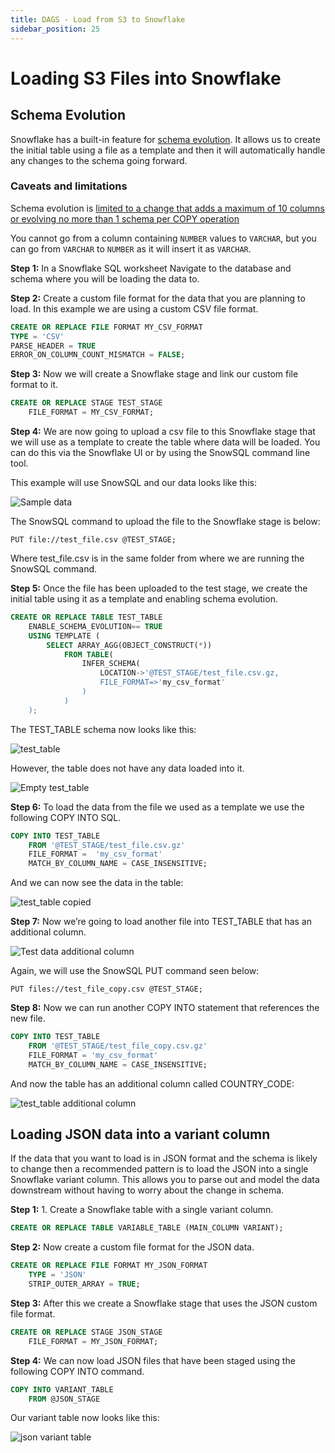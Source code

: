 ```yaml
---
title: DAGS - Load from S3 to Snowflake
sidebar_position: 25
---
```

# Loading S3 Files into Snowflake 

## Schema Evolution 

Snowflake has a built-in feature for [schema evolution](https://docs.snowflake.com/en/user-guide/data-load-schema-evolution). It allows us to create the initial table using a file as a template and then it will automatically handle any changes to the schema going forward. 

### Caveats and limitations

Schema evolution is [limited to a change that adds a maximum of 10 columns or evolving no more than 1 schema per COPY operation](https://docs.snowflake.com/en/user-guide/data-load-schema-evolution#usage-notes)

You cannot go from a column containing `NUMBER` values to `VARCHAR`, but you can go from `VARCHAR` to `NUMBER` as it will insert it as `VARCHAR`.  

**Step 1:** In a Snowflake SQL worksheet Navigate to the database and schema where you will be loading the data to. 

**Step 2:** Create a custom file format for the data that you are planning to load. In this example we are using a custom CSV file format. 

```sql
CREATE OR REPLACE FILE FORMAT MY_CSV_FORMAT
TYPE = 'CSV' 
PARSE_HEADER = TRUE
ERROR_ON_COLUMN_COUNT_MISMATCH = FALSE;
```
**Step 3:** Now we will create a Snowflake stage and link our custom file format to it. 
```sql
CREATE OR REPLACE STAGE TEST_STAGE
    FILE_FORMAT = MY_CSV_FORMAT;
```

**Step 4:** We are now going to upload a csv file to this Snowflake stage that we will use as a template to create the table where data will be loaded. You can do this via the Snowflake UI or by using the SnowSQL command line tool.  

This example will use SnowSQL and our data looks like this: 

![Sample data](assets/s3_sample_data.jpg)

The SnowSQL command to upload the file to the Snowflake stage is below: 
```
PUT file://test_file.csv @TEST_STAGE;
```

Where test_file.csv is in the same folder from where we are running the SnowSQL command. 

**Step 5:** Once the file has been uploaded to the test stage, we create the initial table using it as a template and enabling schema evolution. 

```sql
CREATE OR REPLACE TABLE TEST_TABLE
    ENABLE_SCHEMA_EVOLUTION== TRUE
    USING TEMPLATE (
        SELECT ARRAY_AGG(OBJECT_CONSTRUCT(*))
            FROM TABLE(
                INFER_SCHEMA(
                    LOCATION->'@TEST_STAGE/test_file.csv.gz,
                    FILE_FORMAT=>'my_csv_format'
                )
            )
    );
```

The TEST_TABLE schema now looks like this: 

![test_table](assets/s3_test_table_schema.jpg)

However, the table does not have any data loaded into it. 

![Empty test_table](assets/s3_test_table_empty.jpg)

**Step 6:** To load the data from the file we used as a template we use the following COPY INTO SQL. 

```sql
COPY INTO TEST_TABLE
    FROM '@TEST_STAGE/test_file.csv.gz'
    FILE_FORMAT =  'my_csv_format'
    MATCH_BY_COLUMN_NAME = CASE_INSENSITIVE;
```

And we can now see the data in the table: 

![test_table copied](assets/s3_test_table_copied.jpg)

**Step 7:** Now we’re going to load another file into TEST_TABLE that has an additional column. 

![Test data additional column](assets/s3_test_table_additional_col.jpg)

Again, we will use the SnowSQL PUT command seen below: 

```
PUT files://test_file_copy.csv @TEST_STAGE;
```

**Step 8:** Now we can run another COPY INTO statement that references the new file. 
```sql
COPY INTO TEST_TABLE
    FROM '@TEST_STAGE/test_file_copy.csv.gz'
    FILE_FORMAT = 'my_csv_format'
    MATCH_BY_COLUMN_NAME = CASE_INSENSITIVE;
```

And now the table has an additional column called COUNTRY_CODE: 

![test_table additional column](assets/s3_test_table_additional_call_snowflake.jpg)

## Loading JSON data into a variant column 

If the data that you want to load is in JSON format and the schema is likely to change then a recommended pattern is to load the JSON into a single Snowflake variant column. This allows you to parse out and model the data downstream without having to worry about the change in schema. 

**Step 1:** 1. Create a Snowflake table with a single variant column. 

```sql
CREATE OR REPLACE TABLE VARIABLE_TABLE (MAIN_COLUMN VARIANT);
```

**Step 2:**  Now create a custom file format for the JSON data.

```sql
CREATE OR REPLACE FILE FORMAT MY_JSON_FORMAT
    TYPE = 'JSON'
    STRIP_OUTER_ARRAY = TRUE;
```

**Step 3:** After this we create a Snowflake stage that uses the JSON custom file format. 

```sql
CREATE OR REPLACE STAGE JSON_STAGE
    FILE_FORMAT = MY_JSON_FORMAT;
```

**Step 4:** We can now load JSON files that have been staged using the following COPY INTO command. 

```sql
COPY INTO VARIANT_TABLE 
    FROM @JSON_STAGE
```

Our variant table now looks like this: 

![json variant table](assets/json_variant_table.jpg)

